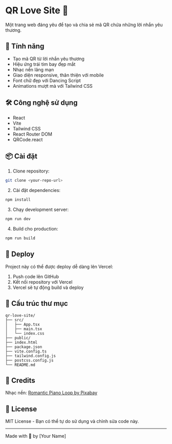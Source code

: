 # QR Love Site 💖

Một trang web đáng yêu để tạo và chia sẻ mã QR chứa những lời nhắn yêu thương.

## 🌟 Tính năng

- Tạo mã QR từ lời nhắn yêu thương
- Hiệu ứng trái tim bay đẹp mắt
- Nhạc nền lãng mạn
- Giao diện responsive, thân thiện với mobile
- Font chữ đẹp với Dancing Script
- Animations mượt mà với Tailwind CSS

## 🛠️ Công nghệ sử dụng

- React
- Vite
- Tailwind CSS
- React Router DOM
- QRCode.react

## 📦 Cài đặt

1. Clone repository:
```bash
git clone <your-repo-url>
```

2. Cài đặt dependencies:
```bash
npm install
```

3. Chạy development server:
```bash
npm run dev
```

4. Build cho production:
```bash
npm run build
```

## 🚀 Deploy

Project này có thể được deploy dễ dàng lên Vercel:

1. Push code lên GitHub
2. Kết nối repository với Vercel
3. Vercel sẽ tự động build và deploy

## 📁 Cấu trúc thư mục

```
qr-love-site/
├── src/
│   ├── App.tsx
│   ├── main.tsx
│   └── index.css
├── public/
├── index.html
├── package.json
├── vite.config.ts
├── tailwind.config.js
├── postcss.config.js
└── README.md
```

## 🎵 Credits

Nhạc nền: [Romantic Piano Loop by Pixabay](https://cdn.pixabay.com/download/audio/2022/12/11/audio_a938fb91cd.mp3?filename=romantic-piano-loop-126299.mp3)

## 📝 License

MIT License - Bạn có thể tự do sử dụng và chỉnh sửa code này.

---
Made with 💖 by [Your Name] 